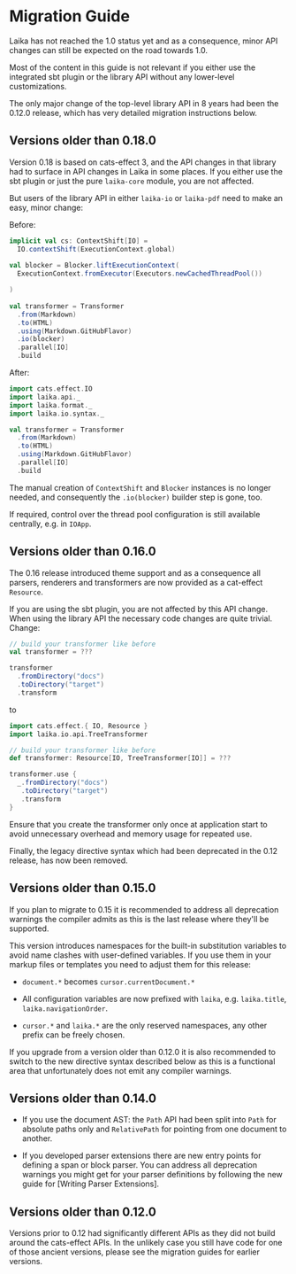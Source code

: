 
Migration Guide
===============

Laika has not reached the 1.0 status yet and as a consequence, minor API changes can still be expected on the road
towards 1.0.

Most of the content in this guide is not relevant if you either use the integrated sbt plugin or the library API
without any lower-level customizations.

The only major change of the top-level library API in 8 years had been the 0.12.0 release, which has very detailed
migration instructions below.


Versions older than 0.18.0
--------------------------

Version 0.18 is based on cats-effect 3, and the API changes in that library had to surface in API changes in Laika
in some places.
If you either use the sbt plugin or just the pure `laika-core` module, you are not affected.

But users of the library API in either `laika-io` or `laika-pdf` need to make an easy, minor change:

Before:

```scala
implicit val cs: ContextShift[IO] = 
  IO.contextShift(ExecutionContext.global)
      
val blocker = Blocker.liftExecutionContext(
  ExecutionContext.fromExecutor(Executors.newCachedThreadPool())

)
    
val transformer = Transformer
  .from(Markdown)
  .to(HTML)
  .using(Markdown.GitHubFlavor)
  .io(blocker)
  .parallel[IO]
  .build
```

After:

```scala mdoc:compile-only
import cats.effect.IO
import laika.api._
import laika.format._
import laika.io.syntax._

val transformer = Transformer
  .from(Markdown)
  .to(HTML)
  .using(Markdown.GitHubFlavor)
  .parallel[IO]
  .build
```

The manual creation of `ContextShift` and `Blocker` instances is no longer needed,
and consequently the `.io(blocker)` builder step is gone, too.

If required, control over the thread pool configuration is still available centrally, e.g. in `IOApp`.


Versions older than 0.16.0
--------------------------

The 0.16 release introduced theme support and as a consequence all parsers, renderers and transformers are now
provided as a cat-effect `Resource`.

If you are using the sbt plugin, you are not affected by this API change.
When using the library API the necessary code changes are quite trivial. Change:

```scala
// build your transformer like before
val transformer = ???

transformer
  .fromDirectory("docs")
  .toDirectory("target")
  .transform
```

to

```scala mdoc:compile-only
import cats.effect.{ IO, Resource }
import laika.io.api.TreeTransformer

// build your transformer like before
def transformer: Resource[IO, TreeTransformer[IO]] = ???

transformer.use {
  _.fromDirectory("docs")
   .toDirectory("target")
   .transform
}
```

Ensure that you create the transformer only once at application start to avoid unnecessary overhead and memory usage 
for repeated use.

Finally, the legacy directive syntax which had been deprecated in the 0.12 release, has now been removed. 

Versions older than 0.15.0
--------------------------

If you plan to migrate to 0.15 it is recommended to address all deprecation warnings the compiler admits
as this is the last release where they'll be supported.

This version introduces namespaces for the built-in substitution variables to avoid name clashes with
user-defined variables.
If you use them in your markup files or templates you need to adjust them for this release:

* `document.*` becomes `cursor.currentDocument.*`

* All configuration variables are now prefixed with `laika`, e.g. `laika.title`, `laika.navigationOrder`.

* `cursor.*` and `laika.*` are the only reserved namespaces, any other prefix can be freely chosen.

If you upgrade from a version older than 0.12.0 it is also recommended to switch to the new directive syntax
described below as this is a functional area that unfortunately does not emit any compiler warnings.


Versions older than 0.14.0
--------------------------

* If you use the document AST: the `Path` API had been split into `Path` for absolute paths only and `RelativePath`
  for pointing from one document to another.
  
* If you developed parser extensions there are new entry points for defining a span or block parser.
  You can address all deprecation warnings you might get for your parser definitions by following the new
  guide for [Writing Parser Extensions].


Versions older than 0.12.0
--------------------------

Versions prior to 0.12 had significantly different APIs as they did not build around the cats-effect APIs.
In the unlikely case you still have code for one of those ancient versions, please see the migration
guides for earlier versions.